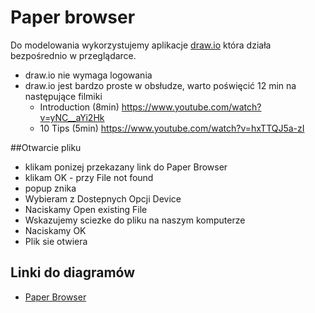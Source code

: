 # Paper browser 
Do modelowania wykorzystujemy aplikacje [draw.io](http://draw.io) która działa bezpośrednio w przeglądarce. 
* draw.io nie wymaga logowania 
* draw.io jest bardzo proste w obsłudze, warto poświęcić 12 min na następujące filmiki 
  * Introduction (8min) https://www.youtube.com/watch?v=yNC__aYi2Hk
  * 10 Tips (5min) https://www.youtube.com/watch?v=hxTTQJ5a-zI


##Otwarcie pliku 
* klikam ponizej przekazany link do Paper Browser
* klikam OK - przy File not found  
* popup znika
* Wybieram z  Dostepnych Opcji Device  
* Naciskamy Open existing File
* Wskazujemy sciezke do pliku na naszym komputerze    
* Naciskamy OK 
* Plik sie otwiera

## Linki do diagramów
* [Paper Browser](https://www.draw.io/?url=https%3A%2F%2Fraw.githubusercontent.com%2FOpenPKW-Mobile%2FO_Projekcie%2Fmaster%2FPaper%2520Browser%2FPaperBrowser_12_05_15.xml)

